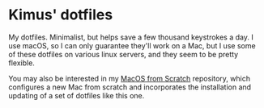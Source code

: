 # Kimus' dotfiles

My dotfiles. Minimalist, but helps save a few thousand keystrokes a day. I use macOS, so I can only guarantee they'll work on a Mac, but I use some of these dotfiles on various linux servers, and they seem to be pretty flexible.

You may also be interested in my [MacOS from Scratch](https://github.com/kimus/macos-from-scratch) repository, which configures a new Mac from scratch and incorporates the installation and updating of a set of dotfiles like this one.
